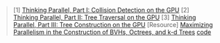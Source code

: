 > [1] [Thinking Parallel, Part I: Collision Detection on the GPU](https://developer.nvidia.com/blog/thinking-parallel-part-i-collision-detection-gpu/)
> [2] [Thinking Parallel, Part II: Tree Traversal on the GPU](https://developer.nvidia.com/blog/thinking-parallel-part-ii-tree-traversal-gpu/)
> [3] [Thinking Parallel, Part III: Tree Construction on the GPU](https://developer.nvidia.com/blog/thinking-parallel-part-iii-tree-construction-gpu/)
> [Resource] [Maximizing Parallelism in the Construction of BVHs, Octrees, and k-d Trees](https://research.nvidia.com/publication/2012-06_maximizing-parallelism-construction-bvhs-octrees-and-k-d-trees) [code]()